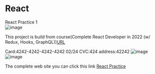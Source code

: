 # React
React Practice 1 <br/>
![image](https://user-images.githubusercontent.com/101940444/175197916-c424e28a-17de-4f0c-8902-b24516455260.png)

This project is build from course(Complete React Developer in 2022 (w/ Redux, Hooks, GraphQL))<a href="https://www.udemy.com/course/complete-react-developer-zero-to-mastery/">URL</a><br/>

Card:4242-4242-4242-4242 02/24 CVC:424 address:42242
![image](https://user-images.githubusercontent.com/101940444/177030661-423eb8fe-54bd-4d49-97bb-131e3c1e3c89.png)
![image](https://user-images.githubusercontent.com/101940444/177030834-2ed62a77-0a1b-4feb-a298-d013a3f9e990.png)


The complete web site you can click this link <a href="https://jerry-hsieh-react.netlify.app">React Practice</a><br/>
